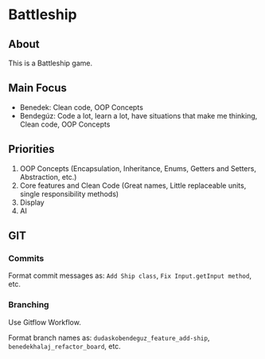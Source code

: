 # Battleship

## About

This is a Battleship game. 

## Main Focus

- Benedek: Clean code, OOP Concepts
- Bendegúz: Code a lot, learn a lot, have situations that make me thinking, Clean code, OOP Concepts

## Priorities

1. OOP Concepts (Encapsulation, Inheritance, Enums, Getters and Setters, Abstraction, etc.)
2. Core features and Clean Code (Great names, Little replaceable units, single responsibility methods)
3. Display
4. AI


## GIT

### Commits

Format commit messages as: `Add Ship class`, `Fix Input.getInput method`, etc.

### Branching

Use Gitflow Workflow.

Format branch names as: `dudaskobendeguz_feature_add-ship`, `benedekhalaj_refactor_board`, etc.

